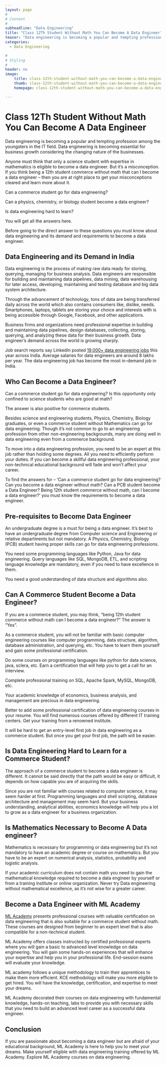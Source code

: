 ```yaml
---
layout: page
#
# Content
#
subheadline: "Data Engineering"
title: "Class 12Th Student Without Math You Can Become A Data Engineer"
teaser: "Data engineering is becoming a popular and tempting profession among the youngsters in the IT field. Data engineering is becoming essential for business growth considering the changing nature of the businesses. Anyone must think that only a science student with expertise in mathematics is eligible to become a data engineer. But it’s a misconception. If you think being a 12t"
categories:
  - Data Engineering

#
# Styling
#
header: no
image:
    title: class-12th-student-without-math-you-can-become-a-data-engineer-thumbnail.jpg
    thumb: class-12th-student-without-math-you-can-become-a-data-engineer-thumbnail.jpg
    homepage: class-12th-student-without-math-you-can-become-a-data-engineer-thumbnail.jpg

---
```


# Class 12Th Student Without Math You Can Become A Data Engineer

Data engineering is becoming a popular and tempting profession among the youngsters in the IT field. Data engineering is becoming essential for business growth considering the changing nature of the businesses. 


Anyone must think that only a science student with expertise in mathematics is eligible to become a data engineer. But it’s a misconception. If you think being a 12th student commerce without math that can I become a data engineer – then you are at right place to get your misconceptions cleared and learn more about it.


Can a commerce student go for data engineering? 


Can a physics, chemistry, or biology student become a data engineer? 


Is data engineering hard to learn? 


You will get all the answers here.


Before going to the direct answer to these questions you must know about data engineering and its demand and requirements to become a data engineer.  


**Data Engineering and its Demand in India**
--------------------------------------------


Data engineering is the process of making raw data ready for storing, querying, managing for business analysis. Data engineers are responsible for building and maintaining data pipelines, data mining, data warehousing for later access, developing, maintaining and testing database and big data system architecture.


Through the advancement of technology, tons of data are being transferred daily across the world which also contains consumers like, dislike, needs. Smartphones, laptops, tablets are storing your choice and interests with is being accessible through Google, Facebook, and other applications.


Business firms and organizations need professional expertise in building and maintaining data pipelines, design databases, collecting, storing, querying, and analyzing these data for their business growth. Data engineer’s demand across the world is growing sharply.


Job search reports say LinkedIn posted [19,000+ data engineering jobs](https://www.dqindia.com/data-engineering-jobs-rise-india-heres/) this year across India. Average salaries for data engineers are around 8 lakhs per year. The data engineering job has become the most in-demand job in India.


**Who Can Become a Data Engineer?**
-----------------------------------


Can a commerce student go for data engineering? Is this opportunity only confined to science students who are good at math?


The answer is also positive for commerce students. 


Besides science and engineering students, Physics, Chemistry, Biology graduates, or even a commerce student without Mathematics can go for data engineering. Though it’s not common to go to an engineering profession from other non-engineering backgrounds, many are doing well in data engineering even from a commerce background.


To move into a data engineering profession, you need to be an expert at this job rather than holding some degrees. All you need to efficiently perform your duties. If you can become a skillful data engineering professional, your non-technical educational background will fade and won’t affect your career.


To find the answers for – ‘Can a commerce student go for data engineering? Can you become a data engineer without math? Can a PCB student become a Data Engineer? Being 12th student commerce without math, can I become a data engineer?’ you must know the requirements to become a data engineer.


**Pre-requisites to Become Data Engineer**
------------------------------------------


An undergraduate degree is a must for being a data engineer. It’s best to have an undergraduate degree from Computer science and Engineering or relative departments but not mandatory. A Physics, Chemistry, Biology (PCB) student having proper skills can go for data engineering professions.


You need some programming languages like Python, Java for data engineering. Query languages like SQL, MongoDB, ETL, and scripting language knowledge are mandatory, even if you need to have excellence in them.


You need a good understanding of data structure and algorithms also.


**Can A Commerce Student Become a Data Engineer?**
--------------------------------------------------


If you are a commerce student, you may think, “being 12th student commerce without math can I become a data engineer?” The answer is “Yes”.


As a commerce student, you will not be familiar with basic computer engineering courses like computer programming, data structure, algorithm, database administration, and querying, etc. You have to learn them yourself and gain some professional certification. 


Do some courses on programming languages like python for data science, java, sclera, etc. Earn a certification that will help you to get a call for an interview. 


Complete professional training on SQL, Apache Spark, MySQL, MongoDB, etc.


Your academic knowledge of economics, business analysis, and management are precious in data engineering. 


Better to add some professional certification of data engineering courses in your resume. You will find numerous courses offered by different IT training centers. Get your training from a renowned institute.


It will be hard to get an entry-level first job in data engineering as a commerce student. But once you get your first job, the path will be easier.


**Is Data Engineering Hard to Learn for a Commerce Student?**
-------------------------------------------------------------


The approach of a commerce student to become a data engineer is different. It cannot be said directly that the path would be easy or difficult, it depends on how capable you are of acquiring the skills.


Since you are not familiar with courses related to computer science, it may seem harder at first. Programming languages and shell scripting, database architecture and management may seem hard. But your business understanding, analytical abilities, economics knowledge will help you a lot to grow as a data engineer for a business organization.


**Is Mathematics Necessary to Become A Data engineer?**
-------------------------------------------------------


Mathematics is necessary for programming or data engineering but it’s not mandatory to have an academic degree or course on mathematics. But you have to be an expert on numerical analysis, statistics, probability and logistic analysis. 


If your academic curriculum does not contain math you need to gain the mathematical knowledge required to become a data engineer by yourself or from a training institute or online organization. Never try Data engineering without mathematical excellence, as it’s not wise for a greater career.


**Become a Data Engineer with ML Academy**
------------------------------------------


[ML Academy](https://mlacademy.io/course) presents professional courses with valuable certification on data engineering that is also suitable for a commerce student without math. These courses are designed from beginner to an expert level that is also compatible for a non-technical student.


ML Academy offers classes instructed by certified professional experts where you will gain a basic to advanced level knowledge on data engineering. You will gain some hands-on experiences that will enhance your expertise and help you in your professional life. End-session exams will evaluate your knowledge.


ML academy follows a unique methodology to train their apprentices to make them more efficient. KCE methodology will make you more eligible to get hired. You will have the knowledge, certification, and expertise to meet your dreams.


ML Academy decorated their courses on data engineering with fundamental knowledge, hands-on teaching, labs to provide you with necessary skills that you need to build an advanced level career as a successful data engineer.


**Conclusion**
--------------


If you are passionate about becoming a data engineer but are afraid of your educational background, ML Academy is here to help you to meet your dreams. Make yourself eligible with data engineering training offered by ML Academy. Explore ML Academy courses on data engineering.


